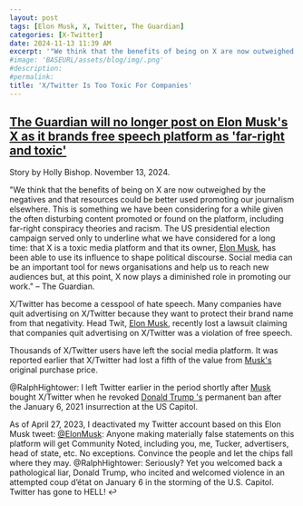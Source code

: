 ```yaml
---
layout: post
tags: [Elon Musk, X, Twitter, The Guardian]
categories: [X-Twitter]
date: 2024-11-13 11:39 AM
excerpt: '"We think that the benefits of being on X are now outweighed by the negatives and that resources could be better used promoting our journalism elsewhere. This is something we have been considering for a while given the often disturbing content promoted or found on the platform, including far-right conspiracy theories and racism. The US presidential election campaign served only to underline what we have considered for a long time: that X is a toxic media platform and that its owner, Elon Musk, has been able to use its influence to shape political discourse. Social media can be an important tool for news organisations and help us to reach new audiences but, at this point, X now plays a diminished role in promoting our work." – The Guardian.'
#image: 'BASEURL/assets/blog/img/.png'
#description:
#permalink:
title: 'X/Twitter Is Too Toxic For Companies'
---
```



## [The Guardian will no longer post on Elon Musk's X as it brands free speech platform as 'far-right and toxic'](https://www.gbnews.com/news/guardian-stop-posting-elon-musk-x-twitter-branding-free-speech-platform-far-right-toxic)

Story by Holly Bishop. November 13, 2024.

"We think that the benefits of being on X are now outweighed by the negatives and that resources could be better used promoting our journalism elsewhere. This is something we have been considering for a while given the often disturbing content promoted or found on the platform, including far-right conspiracy theories and racism. The US presidential election campaign served only to underline what we have considered for a long time: that X is a toxic media platform and that its owner, [Elon Musk](https://x.com/elonmusk), has been able to use its influence to shape political discourse. Social media can be an important tool for news organisations and help us to reach new audiences but, at this point, X now plays a diminished role in promoting our work." – The Guardian. 

X/Twitter has become a cesspool of hate speech. Many companies have quit advertising on X/Twitter because they want to protect their brand name from that negativity. Head Twit, [Elon Musk](https://x.com/elonmusk), recently lost a lawsuit claiming that companies quit advertising on X/Twitter was a violation of free speech.

Thousands of X/Twitter users have left the social media platform. It was reported earlier that X/Twitter had lost a fifth of the value from [Musk's](https://x.com/elonmusk) original purchase price. 

@RalphHightower: I left Twitter earlier in the period shortly after [Musk](https://x.com/elonmusk) bought X/Twitter when he revoked [Donald Trump 's](https://x.com/realdonaldtrump) permanent ban after the January 6, 2021 insurrection at the US Capitol. 

As of April 27, 2023, I deactivated my Twitter account based on this Elon Musk tweet:
[@ElonMusk](https://x.com/elonmusk): Anyone making materially false statements on this platform will get Community Noted, including you, me, Tucker, advertisers, head of state, etc. No exceptions.
Convince the people and let the chips fall where they may.
@RalphHightower: Seriously? Yet you welcomed back a pathological liar, Donald Trump, who incited and welcomed violence in an attempted coup d’état on January 6 in the storming of the U.S. Capitol. Twitter has gone to HELL! ↩

